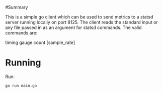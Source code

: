 #Summary

This is a simple go client which can be used to send metrics to a statsd server running locally on port 8125.
The client reads the standard input or any file passed in as an argument for statsd commands. The
valid commands are:

timing <name> <value>
gauge <name> <value>
count <name> <value> [sample_rate]

# Running

Run:

```
go run main.go
```
